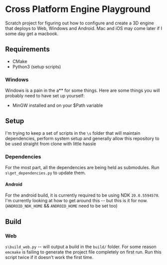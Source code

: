 # Cross Platform Engine Playground

Scratch project for figuring out how to configure and create a 3D engine
that deploys to Web, Windows and Android. Mac and iOS may come later if I some day get
a macbook.

## Requirements

- CMake
- Python3 (setup scripts)

### Windows
Windows is a pain in the a** for some things. Here are some things you will probably need to 
have set up yourself:

- MinGW installed and on your $Path variable

## Setup

I'm trying to keep a set of scripts in the `\s` folder that will maintain dependencies, perform
system setup and generally allow this repository to be used straight from clone with little hassle

### Dependencies

For the most part, all the dependencies are being held as submodules. Run
`s\get_dependencies.py` to update them.

#### Android
For the android build, it is currently required to be using NDK `20.0.5594570`. I'm currently looking 
at how to get around this -- but this is it for now. (`ANDROID_NDK_HOME` && `ANDROID_HOME` need to be set too)

## Build

### Web
`s\build_web.py` -- will output a build in the `build/` folder. For some reason `emcmake`
is failing to generate the project file completely on first run. Run this script twice if
it doesn't work the first time.
